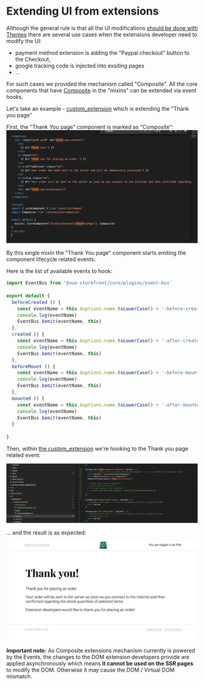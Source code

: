 # Extending UI from extensions

Although the general rule is that all the UI modifications [should be done with Themes](https://github.com/DivanteLtd/vue-storefront/blob/master/doc/themes/Working%20with%20themes.md) there are several use cases when the extensions developer need to modify the UI:

 * payment method extension is adding the "Paypal checkout" button to the Checkout,
 * google tracking code is injected into exsiting pages
 * ...

For such cases we provided the mechanism called "Composite". All the core components that have [Composite]() in the "mixins" can be extended via event hooks.

Let's take an example - [custom_extension](https://github.com/DivanteLtd/vue-storefront/blob/master/src/extensions/custom_extension/index.js) which is extending the "Thank you page"

First, the "Thank You page" component is marked as "Composite":
![Composite mixins just emits some component lifecycle events](th-page.png)

By this single mixin the "Thank You page" component starts emiting the component lifecycle related events.

Here is the list of available events to hook:
```js
import EventBus from '@vue-storefront/core/plugins/event-bus'

export default {
  beforeCreated () {
    const eventName = this.$options.name.toLowerCase() + '-before-created'
    console.log(eventName)
    EventBus.$emit(eventName, this)
  },
  created () {
    const eventName = this.$options.name.toLowerCase() + '-after-created'
    console.log(eventName)
    EventBus.$emit(eventName, this)
  },
  beforeMount () {
    const eventName = this.$options.name.toLowerCase() + '-before-mount'
    console.log(eventName)
    EventBus.$emit(eventName, this)
  },
  mounted () {
    const eventName = this.$options.name.toLowerCase() + '-after-mounted'
    console.log(eventName)
    EventBus.$emit(eventName, this)
  }

}
```

Then, within [the custom_extension](https://github.com/DivanteLtd/vue-storefront/blob/fd00bd3aec77524413da67b3c4eeb419b7c05594/src/extensions/custom_extension/index.js#L17) we're hooking to the Thank you page related event:

![Custom extensions event](custom-extension.png)

... and the result is as expected:

![Modified thank you page](th-result.png)

**Important note:** As Composite extensions mechanism currently is powered by the Events, the changes to the DOM extension developers provide are applied asynchronously which means **it cannot be used on the SSR pages** to modify the DOM. Otherwise it may cause the DOM / Virtual DOM mismatch.
